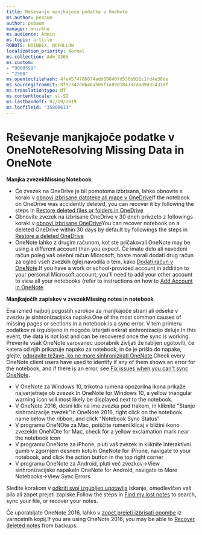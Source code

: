 ```yaml
---
title: Reševanje manjkajoče podatke v OneNote
ms.author: pebaum
author: pebaum
manager: mnirkhe
ms.audience: Admin
ms.topic: article
ROBOTS: NOINDEX, NOFOLLOW
localization_priority: Normal
ms.collection: Adm_O365
ms.custom:
- "9000559"
- "2500"
ms.openlocfilehash: 4fe4574786674add89040fd530b931c1fd4e38de
ms.sourcegitcommit: 8f97342d8b46ab05f1e89018473caad9d35431df
ms.translationtype: MT
ms.contentlocale: sl-SI
ms.lasthandoff: 07/19/2019
ms.locfileid: "35800613"
---
```

# <a name="resolving-missing-data-in-onenote"></a><span data-ttu-id="99c1e-102">Reševanje manjkajoče podatke v OneNote</span><span class="sxs-lookup"><span data-stu-id="99c1e-102">Resolving Missing Data in OneNote</span></span>

<span data-ttu-id="99c1e-103">**Manjka zvezek**</span><span class="sxs-lookup"><span data-stu-id="99c1e-103">**Missing Notebook**</span></span>

- <span data-ttu-id="99c1e-104">Če zvezek na OneDrive je bil pomotoma izbrisana, lahko obnovite s koraki v [obnovi izbrisane datoteke ali mape v OneDrive](https://support.office.com/article/949ada80-0026-4db3-a953-c99083e6a84f)</span><span class="sxs-lookup"><span data-stu-id="99c1e-104">If the notebook on OneDrive was accidently deleted, you can recover it by following the steps in [Restore deleted files or folders in OneDrive](https://support.office.com/article/949ada80-0026-4db3-a953-c99083e6a84f)</span></span>
- <span data-ttu-id="99c1e-105">Obnovite zvezek na izbrisane OneDrive v 30 dneh privzeto z followings koraki v [obnovi izbrisane OneDrive](https://docs.microsoft.com/onedrive/restore-deleted-onedrive)</span><span class="sxs-lookup"><span data-stu-id="99c1e-105">You can recover notebook on a deleted OneDrive within 30 days by default by followings the steps in [Restore a deleted OneDrive](https://docs.microsoft.com/onedrive/restore-deleted-onedrive)</span></span>
- <span data-ttu-id="99c1e-106">OneNote lahko z drugim računom, kot ste pričakovali.</span><span class="sxs-lookup"><span data-stu-id="99c1e-106">OneNote may be using a different account than you expect.</span></span> <span data-ttu-id="99c1e-107">Če imate delo ali navedeni račun poleg vaš osebni račun Microsoft, boste morali dodati drug račun za ogled vseh zvezkih (glej navodila o tem, kako [Dodati račun v OneNote](https://support.office.com/article/5afff855-54ee-47e4-a773-db048d4ac299).</span><span class="sxs-lookup"><span data-stu-id="99c1e-107">If you have a work or school-provided account in addition to your personal Microsoft account, you'll need to add your other account to view all your notebooks (refer to instructions on how to [Add Account in OneNote](https://support.office.com/article/5afff855-54ee-47e4-a773-db048d4ac299).</span></span>

<span data-ttu-id="99c1e-108">**Manjkajočih zapiskov v zvezek**</span><span class="sxs-lookup"><span data-stu-id="99c1e-108">**Missing notes in notebook**</span></span>

<span data-ttu-id="99c1e-109">Ena izmed najbolj pogostih vzrokov za manjkajoče strani ali odseke v zvezku je sinhronizacijska napaka.</span><span class="sxs-lookup"><span data-stu-id="99c1e-109">One of the most common causes of missing pages or sections in a notebook is a sync error.</span></span> <span data-ttu-id="99c1e-110">V tem primeru podatkov ni izgubljeno in mogoče izterjati enkrat sinhronizacijo deluje.</span><span class="sxs-lookup"><span data-stu-id="99c1e-110">In this event, the data is not lost and can be recovered once the sync is working.</span></span> <span data-ttu-id="99c1e-111">Preverite vsak OneNote varovanec uporabnik življati že rabljen ugotoviti, če katera od njih prikazuje napako za notebook, in če je prišlo do napake, glejte, [odpravite težave, ko ne more sinhronizirati OneNote](https://support.office.com/article/299495ef-66d1-448f-90c1-b785a6968d45).</span><span class="sxs-lookup"><span data-stu-id="99c1e-111">Check every OneNote client users have used to identify if any of them shows an error for the notebook, and if there is an error, see [Fix issues when you can't sync OneNote](https://support.office.com/article/299495ef-66d1-448f-90c1-b785a6968d45).</span></span>

- <span data-ttu-id="99c1e-112">V OneNote za Windows 10, trikotna rumena opozorilna ikona prikaže najverjetneje ob zvezek.</span><span class="sxs-lookup"><span data-stu-id="99c1e-112">In OneNote for Windows 10, a yellow triangular warning icon will most likely be displayed next to the notebook.</span></span>
- <span data-ttu-id="99c1e-113">V OneNote 2016, desni klik na ime zvezka pod trakom, in kliknite "Stanje sinhronizacije zvezek"</span><span class="sxs-lookup"><span data-stu-id="99c1e-113">In OneNote 2016, right click on the notebook name below the ribbon, and click “Notebook Sync Status”</span></span>
- <span data-ttu-id="99c1e-114">V programu OneNOte za Mac, poiščite rumeni klicaj v bližini ikono zvezek</span><span class="sxs-lookup"><span data-stu-id="99c1e-114">In OneNOte for Mac, check for a yellow exclamation mark near the notebook icon</span></span>
- <span data-ttu-id="99c1e-115">V programu OneNote za iPhone, pluti vaš zvezek in kliknite interaktivni gumb v zgornjem desnem kotu</span><span class="sxs-lookup"><span data-stu-id="99c1e-115">In OneNote for iPhone, navigate to your notebook, and click the action button in the top right corner</span></span>
- <span data-ttu-id="99c1e-116">V programu OneNote za Android, pluti več zvezkov->View sinhronizacijske napake</span><span class="sxs-lookup"><span data-stu-id="99c1e-116">In OneNote for Android, navigate to More Notebooks->View Sync Errors</span></span>

<span data-ttu-id="99c1e-117">Sledite korakom v [odkriti svoj izgubljen ugotavlja](https://support.office.com/article/32cb2bd7-afe7-44d2-a711-398a88421287) iskanje, omedlevičen vaš pila ali zopet prejeti zapiske.</span><span class="sxs-lookup"><span data-stu-id="99c1e-117">Follow the steps in [Find my lost notes](https://support.office.com/article/32cb2bd7-afe7-44d2-a711-398a88421287) to search, sync your file, or recover your notes.</span></span>

<span data-ttu-id="99c1e-118">Če uporabljate OneNote 2016, lahko v [zopet prejeti izbrisati opombe](https://support.office.com/article/32ed1036-74fd-4c21-bc28-033a486e6b14) iz varnostnih kopij.</span><span class="sxs-lookup"><span data-stu-id="99c1e-118">If you are using OneNote 2016, you may be able to [Recover deleted notes](https://support.office.com/article/32ed1036-74fd-4c21-bc28-033a486e6b14) from backups.</span></span>
